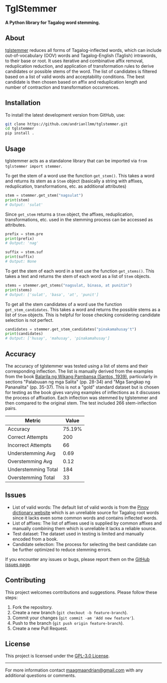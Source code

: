 # TglStemmer

**A Python library for Tagalog word stemming.**


## About

[tglstemmer](src/tglstemmer/) reduces all forms of Tagalog-inflected words, which can include out-of-vocabulary (OOV) words and Tagalog-English (Taglish) intrawords, to their base or root. It uses iterative and combinative affix removal, reduplication reduction, and application of transformation rules to derive candidates or possible stems of the word. The list of candidates is filtered based on a list of valid words and acceptability conditions. The best candidate is then chosen based on affix and reduplication length and number of contraction and transformation occurrences.


## Installation

To install the latest development version from GitHub, use:

```bash
git clone https://github.com/andrianllmm/tglstemmer.git
cd tglstemmer
pip install .
```


## Usage

tglstemmer acts as a standalone library that can be imported via `from tglstemmer import stemmer`.

To get the stem of a word use the function `get_stem()`. This takes a word and returns its stem as a `Stem` object (basically a string with affixes, reduplication, transformations, etc. as additional attributes)
```python
stem = stemmer.get_stem("nagsulat")
print(stem)
# Output: 'sulat'
```

Since `get_stem` returns a `Stem` object, the affixes, reduplication, transformations, etc. used in the stemming process can be accessed as attributes.
```python
prefix = stem.pre
print(prefix)
# Output: 'nag'

suffix = stem.suf
print(suffix)
# Output: None
```

To get the stem of each word in a text use the function `get_stems()`. This takes a text and returns the stem of each word as a list of `Stem` objects.
```python
stems = stemmer.get_stems("nagsulat, binasa, at punitin")
print(stems)
# Output: ['sulat', 'basa', 'at', 'punit']
```

To get all the stem candidates of a word use the function `get_stem_candidates`. This takes a word and returns the possible stems as a list of `Stem` objects. This is helpful for loose checking considering candidate selection is not perfect.
```python
candidates = stemmer.get_stem_candidates("pinakamahusay't")
print(candidates)
# Output: ['husay', 'mahusay', 'pinakamahusay']
```


## Accuracy

The accuracy of tglstemmer was tested using a list of stems and their corresponding inflection. The list is manually derived from the examples from the book [Balarila ng Wikang Pambansa (Santos, 1939)](https://tl.wikipedia.org/wiki/Balarila_ng_Wikang_Pambansa), particularly in sections "Palabuuan ng mga Salita" (pp. 28-34) and "Mga Sangkap ng Pananalita" (pp. 35-37). This is not a "gold" standard dataset but is chosen for testing as the book gives varying examples of inflections as it discusses the process of affixation. Each inflection was stemmed by tglstemmer and then compared to the original stem. The test included 266 stem-inflection pairs.

| Metric | Value |
|---|---|
| Accuracy | 75.19% |
| Correct Attempts | 200 |
| Incorrect Attempts | 66 |
| Understemming Avg | 0.69 |
| Overstemming Avg | 0.12 |
| Understemming Total | 184 |
| Overstemming Total | 33 |


## Issues

* List of valid words: The default list of valid words is from the [Pinoy dictionary website](https://tagalog.pinoydictionary.com) which is an unreliable source for Tagalog root words since it lacks even some common words and contains inflected words.
* List of affixes: The list of affixes used is supplied by common affixes and manually combining them which is unreliable it lacks a reliable source.
* Test dataset: The dataset used in testing is limited and manually encoded from a book.
* Candidate selection: The process for selecting the best candidate can be further optimized to reduce stemming errors.

If you encounter any issues or bugs, please report them on the [GitHub issues page](#).


## Contributing

This project welcomes contributions and suggestions. Please follow these steps:
1. Fork the repository.
2. Create a new branch (`git checkout -b feature-branch`).
3. Commit your changes (`git commit -am 'Add new feature'`).
4. Push to the branch (`git push origin feature-branch`).
5. Create a new Pull Request.


## License

This project is licensed under the [GPL-3.0 License](LICENSE).

---

For more information contact [maagmaandrian@gmail.com](mailto:maagmaandrian@gmail.com) with any additional questions or comments.